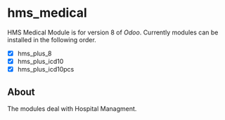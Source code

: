 hms_medical
===========

HMS Medical Module is for version 8 of *Odoo*. Currently modules can 
be installed in the following order.

- [x] hms_plus_8
- [x] hms_plus_icd10
- [x] hms_plus_icd10pcs

About
-----
The modules deal with Hospital Managment.
